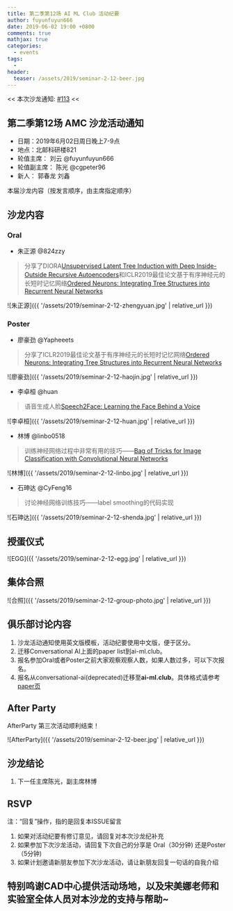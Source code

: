 ```yaml
---
title: 第二季第12场 AI ML Club 活动纪要
author: fuyunfuyun666
date: 2019-06-02 19:00 +0800
comments: true
mathjax: true
categories: 
  - events
tags:
  - 
header:
  teaser: /assets/2019/seminar-2-12-beer.jpg
---
```


<< 本次沙龙通知: [#113](https://github.com/BUPT/ai-ml.club/issues/113)  << 
## 第二季第12场 AMC 沙龙活动通知

- 日期：2019年6月02日周日晚上7-9点
- 地点：北邮科研楼821
- 轮值主席： 刘云 @fuyunfuyun666 
- 轮值副主席： 陈光 @cgpeter96
- 新人： 郭春龙 刘鑫

本届沙龙内容（按发言顺序，由主席指定顺序）

## 沙龙内容
### Oral
- 朱正源 @824zzy
> 分享了DIORA[Unsupervised Latent Tree Induction with Deep Inside-Outside Recursive Autoencoders](https://arxiv.org/abs/1904.02142)和ICLR2019最佳论文基于有序神经元的长短时记忆网络[Ordered Neurons: Integrating Tree Structures into Recurrent Neural Networks](https://arxiv.org/abs/1810.09536)

![朱正源]({{ '/assets/2019/seminar-2-12-zhengyuan.jpg' | relative_url }})

### Poster
- 廖豪劲 @Yapheeets
> 分享了ICLR2019最佳论文基于有序神经元的长短时记忆网络[Ordered Neurons: Integrating Tree Structures into Recurrent Neural Networks](https://arxiv.org/abs/1810.09536) 

![廖豪劲]({{ '/assets/2019/seminar-2-12-haojin.jpg' | relative_url }})

- 李卓桓 @huan 
> 语音生成人脸[Speech2Face: Learning the Face Behind a Voice](https://arxiv.org/abs/1905.09773)

![李卓桓]({{ '/assets/2019/seminar-2-12-huan.jpg' | relative_url }})

- 林博 @linbo0518 
>训练神经网络过程中非常有用的技巧——[Bag of Tricks for Image Classification with Convolutional Neural Networks](https://arxiv.org/abs/1812.01187)

![林博]({{ '/assets/2019/seminar-2-12-linbo.jpg' | relative_url }})

- 石珅达 @CyFeng16 
>讨论神经网络训练技巧——label smoothing的代码实现

![石珅达]({{ '/assets/2019/seminar-2-12-shenda.jpg' | relative_url }})


## 授蛋仪式

![EGG]({{ '/assets/2019/seminar-2-12-egg.jpg' | relative_url }})


## 集体合照

![合照]({{ '/assets/2019/seminar-2-12-group-photo.jpg' | relative_url }})

## 俱乐部讨论内容

1. 沙龙活动通知使用英文版模板，活动纪要使用中文版，便于区分。
2. 迁移Conversational AI上面的paper list到ai-ml.club。
3. 报名参加Oral或者Poster之前大家观察观察人数，如果人数过多，可以下次报名。
4. 报名从conversational-ai(deprecated)迁移至**ai-ml.club**。具体格式请参考[paper页](https://github.com/BUPT/ai-ml.club/blob/master/docs/_pages/papers.md)


## After Party
AfterParty 第三次活动顺利结束！

![AfterParty]({{ '/assets/2019/seminar-2-12-beer.jpg' | relative_url }})

## 沙龙结论
1. 下一任主席陈光，副主席林博

## RSVP

注：“回复”操作，指的是回复本ISSUE留言

1. 如果对活动纪要有修订意见，请回复对本次沙龙纪补充
2. 如果参加下次沙龙活动，请回复下次自己的分享是 Oral（30分钟) 还是Poster（5分钟)
3. 如果计划邀请新朋友参加下次沙龙活动，请让新朋友回复一句话的自我介绍

## 特别鸣谢CAD中心提供活动场地，以及宋美娜老师和实验室全体人员对本沙龙的支持与帮助~

